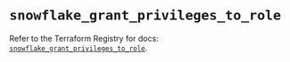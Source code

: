 # `snowflake_grant_privileges_to_role`

Refer to the Terraform Registry for docs: [`snowflake_grant_privileges_to_role`](https://registry.terraform.io/providers/snowflake-labs/snowflake/0.87.2/docs/resources/grant_privileges_to_role).
